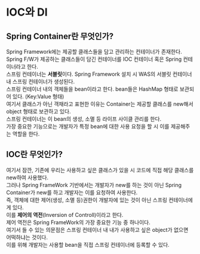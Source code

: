 IOC와 DI
=================

Spring Container란 무엇인가?
------------------------
Spring Framework에는 제공할 클래스들을 담고 관리하는 컨테이너가 존재한다.  
Spring F/W가 제공하는 클래스들이 담긴 컨테이너를 IOC 컨테이너 혹은 Spring 컨테이너라고 한다.  
스프링 컨테이너는 **서블릿**이다. Spring Framework 설치 시 WAS의 서블릿 컨테이너 내 스프링 컨테이너가 생성된다.  
스프링 컨테이너 내의 객체들을 bean이라고 한다. bean들은 HashMap 형태로 보관되어 있다. (Key:Value 형태)  
여기서 클래스가 아닌 객채라고 표현한 이유는 Container는 제공할 클래스를 new해서 object 형태로 보관하고 있다.  
스프링 컨테이너는 이 bean의 생성, 소멸 등 라이프 사이클 관리를 한다.  
가장 중요한 기능으로는 개발자가 특정 bean에 대한 사용 요청을 할 시 이를 제공해주는 역할을 한다.

IOC란 무엇인가?
---------------
여기서 잠깐, 기존에 우리는 사용하고 싶은 클래스가 있을 시 코드에 직접 해당 클래스를 new하여 사용했다.  
그러나 Spring FrameWork 기반에서는 개발자가 new를 하는 것이 아닌 Spring Container가 new를 하고 개발자는 이를 요청하여 사용한다.  
즉, 객체에 대한 제어(생성, 소멸 등)권한이 개발자에 있는 것이 아닌 스프링 컨테이너에게 있다.  
이를 **제어의 역전**(Inversion of Controll)이라고 한다.  
제어 역전은 Spring FrameWork의 가장 중요한 기능 중 하나이다.   
여기서 들 수 있는 의문점은 스프링 컨테이너 내 내가 사용하고 싶은 object가 없으면 어떡하냐는 것이다.  
이를 위해 개발자는 사용할 bean을 직접 스프링 컨테이너에 등록할 수 있다.
